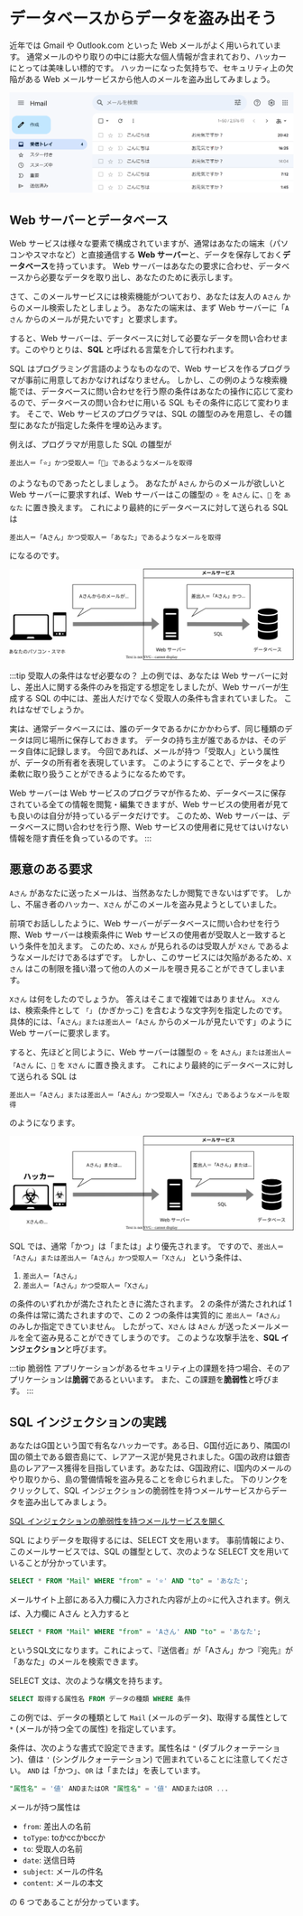 # データベースからデータを盗み出そう

近年では Gmail や Outlook.com といった Web メールがよく用いられています。
通常メールのやり取りの中には膨大な個人情報が含まれており、ハッカーにとっては美味しい標的です。
ハッカーになった気持ちで、セキュリティ上の欠陥がある Web メールサービスから他人のメールを盗み出してみましょう。

![](./email-service.png)

## Web サーバーとデータベース

Web サービスは様々な要素で構成されていますが、通常はあなたの端末（パソコンやスマホなど）と直接通信する **Web サーバー**と、データを保存しておく**データベース**を持っています。
Web サーバーはあなたの要求に合わせ、データベースから必要なデータを取り出し、あなたのために表示します。

さて、このメールサービスには検索機能がついており、あなたは友人の `Aさん` からのメール検索したとしましょう。
あなたの端末は、まず Web サーバーに「`Aさん` からのメールが見たいです」と要求します。

すると、Web サーバーは、データベースに対して必要なデータを問い合わせます。このやりとりは、**SQL** と呼ばれる言葉を介して行われます。

SQL はプログラミング言語のようなものなので、Web サービスを作るプログラマが事前に用意しておかなければなりません。
しかし、この例のような検索機能では、データベースに問い合わせを行う際の条件はあなたの操作に応じて変わるので、データベースの問い合わせに用いる SQL もその条件に応じて変わります。
そこで、Web サービスのプログラマは、SQL の雛型のみを用意し、その雛型にあなたが指定した条件を埋め込みます。

例えば、プログラマが用意した SQL の雛型が

```
差出人＝「⭐️」かつ受取人＝「🌙」であるようなメールを取得
```

のようなものであったとしましょう。
あなたが `Aさん` からのメールが欲しいと Web サーバーに要求すれば、Web サーバーはこの雛型の `⭐️` を `Aさん` に、`🌙` を `あなた` に置き換えます。
これにより最終的にデータベースに対して送られる SQL は

```
差出人＝「Aさん」かつ受取人＝「あなた」であるようなメールを取得
```

になるのです。

![](./normal.drawio.svg)

:::tip 受取人の条件はなぜ必要なの？
上の例では、あなたは Web サーバーに対し、差出人に関する条件のみを指定する想定をしましたが、Web サーバーが生成する SQL の中には、差出人だけでなく受取人の条件も含まれていました。
これはなぜでしょうか。

実は、通常データベースには、誰のデータであるかにかかわらず、同じ種類のデータは同じ場所に保存しておきます。
データの持ち主が誰であるかは、そのデータ自体に記録します。
今回であれば、メールが持つ「受取人」という属性が、データの所有者を表現しています。
このようにすることで、データをより柔軟に取り扱うことができるようになるためです。

Web サーバーは Web サービスのプログラマが作るため、データベースに保存されている全ての情報を閲覧・編集できますが、Web サービスの使用者が見ても良いのは自分が持っているデータだけです。
このため、Web サーバーは、データベースに問い合わせを行う際、Web サービスの使用者に見せてはいけない情報を隠す責任を負っているのです。
:::

## 悪意のある要求

`Aさん` があなたに送ったメールは、当然あなたしか閲覧できないはずです。
しかし、不届き者のハッカー、`Xさん` がこのメールを盗み見ようとしていました。

前項でお話ししたように、Web サーバーがデータベースに問い合わせを行う際、Web サーバーは検索条件に Web サービスの使用者が受取人と一致するという条件を加えます。
このため、`Xさん` が見られるのは受取人が `Xさん` であるようなメールだけであるはずです。
しかし、このサービスには欠陥があるため、`Xさん` はこの制限を掻い潜って他の人のメールを覗き見ることができてしまいます。

`Xさん` は何をしたのでしょうか。
答えはそこまで複雑ではありません。
`Xさん` は、検索条件として `「」` (かぎかっこ) を含むような文字列を指定したのです。
具体的には、「`Aさん」または差出人＝「Aさん` からのメールが見たいです」のように Web サーバーに要求します。

すると、先ほどと同じように、Web サーバーは雛型の `⭐️` を `Aさん」または差出人＝「Aさん` に、`🌙` を `Xさん` に置き換えます。
これにより最終的にデータベースに対して送られる SQL は

```
差出人＝「Aさん」または差出人＝「Aさん」かつ受取人＝「Xさん」であるようなメールを取得
```

のようになります。

![](./abused.drawio.svg)

SQL では、通常「かつ」は「または」より優先されます。
ですので、`差出人＝「Aさん」または差出人＝「Aさん」かつ受取人＝「Xさん」` という条件は、

1. `差出人＝「Aさん」`
2. `差出人＝「Aさん」かつ受取人＝「Xさん」`

の条件のいずれかが満たされたときに満たされます。
2 の条件が満たされれば 1 の条件は常に満たされますので、この 2 つの条件は実質的に `差出人＝「Aさん」` のみしか指定できていません。
したがって、`Xさん` は `Aさん` が送ったメールメールを全て盗み見ることができてしまうのです。
このような攻撃手法を、**SQL インジェクション**と呼びます。

:::tip 脆弱性
アプリケーションがあるセキュリティ上の課題を持つ場合、そのアプリケーションは**脆弱**であるといいます。
また、この課題を**脆弱性**と呼びます。
:::

## SQL インジェクションの実践

あなたはG国という国で有名なハッカーです。ある日、G国付近にあり、隣国のI国の領土である銀杏島にて、レアアース泥が発見されました。G国の政府は銀杏島のレアアース獲得を目指しています。あなたは、G国政府に、I国内のメールのやり取りから、島の警備情報を盗み見ることを命じられました。
下のリンクをクリックして、SQL インジェクションの脆弱性を持つメールサービスからデータを盗み出してみましょう。

<p><a href="https://try-sql-injection.onrender.com/" target="_blank" rel="noreferrer" className="button button--primary button--block">SQL インジェクションの脆弱性を持つメールサービスを開く</a></p>

SQL によりデータを取得するには、SELECT 文を用います。
事前情報により、このメールサービスでは、SQL の雛型として、次のような SELECT 文を用いていることが分かっています。

```sql
SELECT * FROM "Mail" WHERE "from" = '⭐️' AND "to" = 'あなた';
```

メールサイト上部にある入力欄に入力された内容が上の⭐️に代入されます。例えば、入力欄に Aさん と入力すると
```sql
SELECT * FROM "Mail" WHERE "from" = 'Aさん' AND "to" = 'あなた';
```
というSQL文になります。これによって、『送信者』が「Aさん」かつ『宛先』が「あなた」のメールを検索できます。

SELECT 文は、次のような構文を持ちます。

```sql
SELECT 取得する属性名 FROM データの種類 WHERE 条件
```

この例では、データの種類として `Mail` (メールのデータ)、取得する属性として `*` (メールが持つ全ての属性) を指定しています。

条件は、次のような書式で設定できます。属性名は `"` (ダブルクォーテーション)、値は `'` (シングルクォーテーション) で囲まれていることに注意してください。
`AND` は「かつ」、`OR` は「または」を表しています。

```sql
"属性名" = '値' ANDまたはOR "属性名" = '値' ANDまたはOR ...
```

メールが持つ属性は

- `from`: 差出人の名前
- `toType`: toかccかbccか
- `to`: 受取人の名前
- `date`: 送信日時
- `subject`: メールの件名
- `content`: メールの本文

の 6 つであることが分かっています。
